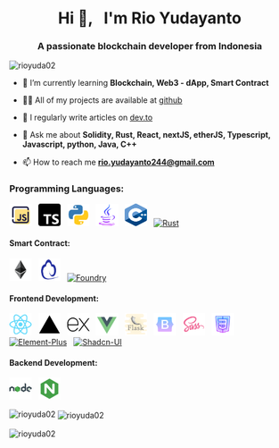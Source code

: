 <h1 align="center">Hi 👋, &#160 I'm Rio Yudayanto</h1>
<h3 align="center">A passionate blockchain developer from Indonesia</h3>

<p align="left"> <img src="https://komarev.com/ghpvc/?username=rioyuda02&label=Profile%20views&color=0e75b6&style=flat" alt="rioyuda02" /> </p>


- 🌱 I’m currently learning **Blockchain, Web3 - dApp, Smart Contract**

- 👨‍💻 All of my projects are available at [github](https://github.com/rioyuda02)

- 📝 I regularly write articles on [dev.to](https://dev.to/rioyuda02)

- 💬 Ask me about **Solidity, Rust, React, nextJS, etherJS, Typescript, Javascript, python, Java, C++**

- 📫 How to reach me **rio.yudayanto244@gmail.com**


<h3 align="left">Programming Languages:</h3>
<a href="https://www.javascript.com/" target="_blank" rel="noreferrer noopener"> <img src="https://raw.githubusercontent.com/rioyuda02/Icons/main/JS/js.svg" alt="JS" width="40" height="40"/></a>&#160&#160
<a href="https://www.typescriptlang.org/" target="_blank" rel="noreferrer noopener"> <img src="https://raw.githubusercontent.com/rioyuda02/Icons/main/TypeScript/typescript.svg" alt="Typescript" width="40" height="40"/></a>&#160&#160
<a href="https://www.python.org/" target="_blank" rel="noreferrer noopener"> <img src="https://raw.githubusercontent.com/rioyuda02/Icons/main/Python/python.svg" alt="Python" width="40" height="40"/></a>&#160&#160
<a href="https://www.java.com/en/" target="_blank" rel="noreferrer noopener"> <img src="https://raw.githubusercontent.com/rioyuda02/Icons/main/Java/java.svg" alt="Java" width="40" height="40"/></a>&#160&#160
<a href="https://en.wikibooks.org/wiki/C%2B%2B_Programming" target="_blank" rel="noreferrer noopener"> <img src="https://raw.githubusercontent.com/rioyuda02/Icons/main/C%2B%2B/c.svg" alt="C++" width="40" height="40"/></a>&#160&#160
<a href="https://www.rust-lang.org/" target="_blank" rel="noreferrer noopener"> <img src="https://raw.githubusercontent.com/rioyuda02/Icons/refs/heads/main/Rust/rust.svg" alt="Rust" width="40" height="40"/></a>&#160&#160

<h4 align="left">Smart Contract:</h4>
<p align="left">  
<a href="https://docs.soliditylang.org/en/v0.8.26/" target="_blank" rel="noreferrer"> <img src="https://raw.githubusercontent.com/rioyuda02/Icons/main/Solidity/ethereum.svg" alt="Solidity" width="40" height="40"/></a>&#160&#160
<a href="https://docs.ethers.org/v5/" target="_blank" rel="noreferrer"> <img src="https://raw.githubusercontent.com/rioyuda02/Icons/main/EtherJS/ethers.svg" alt="EtherJS" width="40" height="40"/></a>&#160&#160
<a href="https://book.getfoundry.sh/" target="_blank" rel="noreferrer"> <img src="https://raw.githubusercontent.com/rioyuda02/Icons/main/Foundry/foundry.svg" alt="Foundry" width="80" height="40"/></a>&#160&#160

<h4 align="left">Frontend Development:</h4>
<p align="left">  
<a href="https://react.dev/" target="_blank" rel="noreferrer"> <img src="https://raw.githubusercontent.com/rioyuda02/Icons/main/React/react.svg" alt="React" width="40" height="40"/></a>&#160&#160
<a href="https://nextjs.org/" target="_blank" rel="noreferrer"> <img src="https://raw.githubusercontent.com/rioyuda02/Icons/main/NextJSbyVercel/vercel.svg" alt="NextJS" width="40" height="40"/></a>&#160&#160
<a href="https://expressjs.com/" target="_blank" rel="noreferrer"> <img src="https://raw.githubusercontent.com/rioyuda02/Icons/main/ExpressJS/expressjs.svg" alt="ExpressJS" width="40" height="40"/></a>&#160&#160
<a href="https://vuejs.org/" target="_blank" rel="noreferrer"> <img src="https://raw.githubusercontent.com/rioyuda02/Icons/main/VueJS/vueJS.svg" alt="VueJS" width="40" height="40"/></a>&#160&#160
<a href="https://flask.palletsprojects.com/en/3.0.x/" target="_blank" rel="noreferrer"> <img src="https://raw.githubusercontent.com/rioyuda02/Icons/main/Flask/flask.svg" alt="Flask" width="40" height="40"/></a>&#160&#160
<a href="https://getbootstrap.com/" target="_blank" rel="noreferrer"> <img src="https://raw.githubusercontent.com/rioyuda02/Icons/main/Bootstrap/bootstrap.svg" alt="Bootstrap" width="40" height="40"/></a>&#160&#160
<a href="https://sass-lang.com/" target="_blank" rel="noreferrer"> <img src="https://raw.githubusercontent.com/rioyuda02/Icons/main/Sass/sass.svg" alt="Sass" width="40" height="40"/></a>&#160&#160
<a href="https://web.dev/learn/css" target="_blank" rel="noreferrer"> <img src="https://raw.githubusercontent.com/rioyuda02/Icons/main/CSS/css.svg" alt="CSS" width="40" height="40"/></a>&#160&#160
<a href="https://element-plus.org" target"_blank" rel="noreferrer"> <img src="https://raw.githubusercontent.com/rioyuda02/Icons/refs/heads/main/ElementPlus/element-plus.svg" alt="Element-Plus" height="40"/><a/>&#160&#160
<a href="https://ui.shadcn.com/" target"_blank" rel="noreferrer"> <img src="https://raw.githubusercontent.com/rioyuda02/Icons/refs/heads/main/Shadcn-UI/shadcn-ui.svg" alt="Shadcn-UI" height="40"/><a/>&#160&#160

<h4 align="left">Backend Development:</h4>
<p align="left">  
<a href="https://nodejs.org/en" target="_blank" rel="noreferrer"> <img src="https://raw.githubusercontent.com/rioyuda02/Icons/main/NodeJS/node.svg" alt="nodeJS" width="40" height="40"/></a>&#160&#160
<a href="https://nginx.org/en/" target="_blank" rel="noreferrer"> <img src="https://raw.githubusercontent.com/rioyuda02/Icons/main/NGINX/nginx.svg" alt="Nginx" width="40" height="40"/></a>&#160&#160
  
</p>

<p><img align="left" src="https://github-readme-stats.vercel.app/api/top-langs?username=rioyuda02&show_icons=true&locale=en&layout=compact" alt="rioyuda02" /></p>

<p>&nbsp;<img align="center" src="https://github-readme-stats.vercel.app/api?username=rioyuda02&show_icons=true&locale=en" alt="rioyuda02" /></p>

<p><img align="center" src="https://github-readme-streak-stats.herokuapp.com/?user=rioyuda02&" alt="rioyuda02" /></p>
